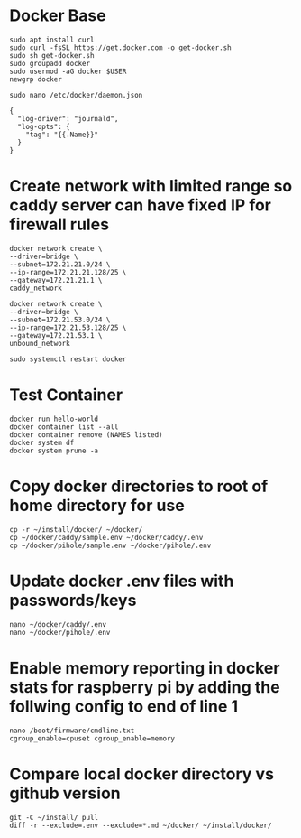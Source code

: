 # Docker Base
~~~
sudo apt install curl
sudo curl -fsSL https://get.docker.com -o get-docker.sh
sudo sh get-docker.sh
sudo groupadd docker
sudo usermod -aG docker $USER
newgrp docker
~~~

~~~
sudo nano /etc/docker/daemon.json
~~~

~~~
{
  "log-driver": "journald",
  "log-opts": {
    "tag": "{{.Name}}"
  }
}
~~~

# Create network with limited range so caddy server can have fixed IP for firewall rules
~~~
docker network create \
--driver=bridge \
--subnet=172.21.21.0/24 \
--ip-range=172.21.21.128/25 \
--gateway=172.21.21.1 \
caddy_network
~~~

~~~
docker network create \
--driver=bridge \
--subnet=172.21.53.0/24 \
--ip-range=172.21.53.128/25 \
--gateway=172.21.53.1 \
unbound_network
~~~

~~~
sudo systemctl restart docker
~~~

# Test Container
~~~
docker run hello-world
docker container list --all
docker container remove (NAMES listed)
docker system df
docker system prune -a
~~~

# Copy docker directories to root of home directory for use
~~~
cp -r ~/install/docker/ ~/docker/
cp ~/docker/caddy/sample.env ~/docker/caddy/.env
cp ~/docker/pihole/sample.env ~/docker/pihole/.env
~~~

# Update docker .env files with passwords/keys
~~~
nano ~/docker/caddy/.env
nano ~/docker/pihole/.env
~~~

# Enable memory reporting in docker stats for raspberry pi by adding the follwing config to end of line 1
~~~
nano /boot/firmware/cmdline.txt
cgroup_enable=cpuset cgroup_enable=memory
~~~

# Compare local docker directory vs github version
~~~
git -C ~/install/ pull
diff -r --exclude=.env --exclude=*.md ~/docker/ ~/install/docker/
 ~~~
